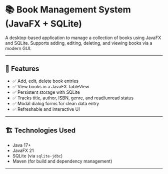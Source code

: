 # 📚 Book Management System (JavaFX + SQLite)

A desktop-based application to manage a collection of books using JavaFX and SQLite. Supports adding, editing, deleting, and viewing books via a modern GUI.

---

## 🚀 Features

- ✅ Add, edit, delete book entries
- ✅ View books in a JavaFX TableView
- ✅ Persistent storage with SQLite
- ✅ Tracks title, author, ISBN, genre, and read/unread status
- ✅ Modal dialog forms for clean data entry
- ✅ Refreshable and interactive UI

---

## 🏗️ Technologies Used

- Java 17+
- JavaFX 21
- SQLite (via `sqlite-jdbc`)
- Maven (for build and dependency management)

---
